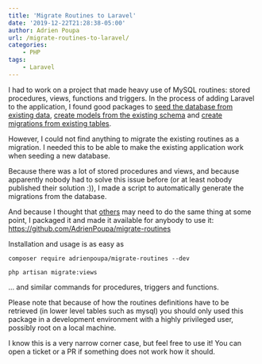 ```yaml
---
title: 'Migrate Routines to Laravel'
date: '2019-12-22T21:28:38-05:00'
author: Adrien Poupa
url: /migrate-routines-to-laravel/
categories:
    - PHP
tags:
    - Laravel
---
```


I had to work on a project that made heavy use of MySQL routines: stored procedures, views, functions and triggers. In the process of adding Laravel to the application, I found good packages to [seed the database from existing data](https://github.com/orangehill/iseed), [create models from the existing schema](https://github.com/reliese/laravel) and [create migrations from existing tables](https://github.com/Xethron/migrations-generator).

However, I could not find anything to migrate the existing routines as a migration. I needed this to be able to make the existing application work when seeding a new database.

Because there was a lot of stored procedures and views, and because apparently nobody had to solve this issue before (or at least nobody published their solution :)), I made a script to automatically generate the migrations from the database.

And because I thought that [others](https://github.com/Xethron/migrations-generator/issues/150) may need to do the same thing at some point, I packaged it and made it available for anybody to use it: <https://github.com/AdrienPoupa/migrate-routines>

Installation and usage is as easy as

```
composer require adrienpoupa/migrate-routines --dev
```

```
php artisan migrate:views
```

… and similar commands for procedures, triggers and functions.

Please note that because of how the routines definitions have to be retrieved (in lower level tables such as mysql) you should only used this package in a development environment with a highly privileged user, possibly root on a local machine.

I know this is a very narrow corner case, but feel free to use it! You can open a ticket or a PR if something does not work how it should.